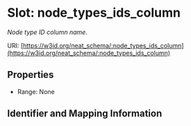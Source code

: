 # Slot: node_types_ids_column
_Node type ID column name._


URI: [https://w3id.org/neat_schema/:node_types_ids_column](https://w3id.org/neat_schema/:node_types_ids_column)



<!-- no inheritance hierarchy -->


## Properties

 * Range: None



## Identifier and Mapping Information





